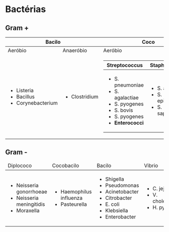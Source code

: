 # Bactérias
## Gram +

<table>
	<thead>
		<th colspan=2>Bacilo</th>
		<th> Coco</th>
		<th colspan=2> Filamentoso</th>
	</thead>
	<tbody>
		<tr>
			<td> Aeróbio </td>
			<td> Anaeróbio </td>
			<td>Aeróbio</td>
			<td>Aeróbio</td>
			<td>Anaeróbio</td>
		</tr>
		<tr>
			<td><ul>
				<li>Listeria</li>
				<li>Bacillus</li>
				<li>Corynebacterium</li>	
			</ul></td>
			<td><ul>
				<li>Clostridium</li>
			</ul></td>
			<td> 
				<table>
					<thead>
						<th>Streptococcus</th>
						<th> Staphylococcus</th>
					</thead>
					<tbody>
						<tr>
							<td><ul>
								<li>S. pneumoniae</li>
								<li>S. agalactiae</li>
								<li>S. pyogenes</li>	
								<li>S. bovis</li>	
								<li>S. pyogenes</li>	
								<li><b>Enterococci</b></li>	
							</ul></td>
							<td><ul>
								<li>S. aureus</li>
								<li>S. epidermidis</li>
								<li>S. saprophyticus</li>
							</ul></td>
						</tr>
					</tbody>
				</table>
			</td>
			<td><ul>
				<li>Nocardia</li>
			</ul></td>
			<td><ul>
				<li>Actinomyces</li>
			</ul></td>	
		</tr>
	</tbody>
</table>

## Gram -
<table>
	<thead>
		<td>Diplococo</td>
		<td>Cocobacilo</td>
		<td>Bacilo</td>
		<td>Vibrio</td>
	</thead>
	<tbody>
		<tr>
			<td><ul>
				<li>Neisseria gonorrhoeae</li>
				<li>Neisseria meningitidis</li>
				<li>Moraxella</li>
			</ul></td>
			<td><ul>
				<li>Haemophilus influenza</li>
				<li>Pasteurella</li>
			</ul></td>
			<td><ul>
				<li>Shigella</li>
				<li>Pseudomonas</li>
				<li>Acinetobacter</li>
				<li>Citrobacter</li>
				<li>E. coli</li>
				<li>Klebsiella</li>
				<li>Enterobacter</li>
			</ul></td>
			<td><ul>
				<li>C. jejuni</li>
				<li>V. cholerae</li>
				<li>H. pylori</li>
			</ul></td>
			<td></td>
		</tr>
	</tbody>
</table>
<!--stackedit_data:
eyJoaXN0b3J5IjpbMTk0NDM2ODA3Ml19
-->